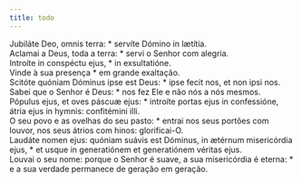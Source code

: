 ```yaml
---
title: todo
---
```

<div class="dropcap text-justify">Jubiláte Deo, omnis terra: * servíte Dómino in lætítia.</div>
<div class="dropcap text-justify">Aclamai a Deus, toda a terra: * servi o Senhor com alegria.</div>
<div class="text-justify">Introíte in conspéctu ejus, * in exsultatióne.</div>
<div class="text-justify">Vinde à sua presença * em grande exaltação.</div>
<div class="text-justify">Scitóte quóniam Dóminus ipse est Deus: * ipse fecit nos, et non ipsi nos.</div>
<div class="text-justify">Sabei que o Senhor é Deus: * nos fez Ele e não nós a nós mesmos.</div>
<div class="text-justify">Pópulus ejus, et oves páscuæ ejus: * introíte portas ejus in confessióne, átria ejus in hymnis: confitémini illi.</div>
<div class="text-justify">O seu povo e as ovelhas do seu pasto: * entrai nos seus portões com louvor, nos seus átrios com hinos: glorificai-O.</div>
<div class="text-justify">Laudáte nomen ejus: quóniam suávis est Dóminus, in ætérnum misericórdia ejus, * et usque in generatiónem et generatiónem véritas ejus.</div>
<div class="text-justify">Louvai o seu nome: porque o Senhor é suave, a sua misericórdia é eterna: * e a sua verdade permanece de geração em geração.</div>
